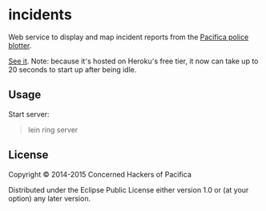 # incidents

Web service to display and map incident reports from the [Pacifica police blotter](http://www.cityofpacifica.org/depts/police/media/media_bulletin.asp).

[See it](http://pacifica-incidents.herokuapp.com/). Note: because it՚s hosted on Heroku՚s free tier, it now can take up to 20 seconds to start up after being idle. 

## Usage

Start server:
> lein ring server

## License

Copyright © 2014-2015 Concerned Hackers of Pacifica

Distributed under the Eclipse Public License either version 1.0 or (at your option) any later version.
